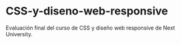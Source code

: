 # CSS-y-diseno-web-responsive
Evaluación final del curso de CSS y diseño web responsive de Next University.
